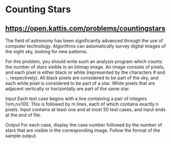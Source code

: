 # Counting Stars
## https://open.kattis.com/problems/countingstars

The field of astronomy has been significantly advanced through the use of computer technology. Algorithms can automatically survey digital images of the night sky, looking for new patterns.

For this problem, you should write such an analysis program which counts the number of stars visible in an bitmap image. An image consists of pixels, and each pixel is either black or white (represented by the characters # and -, respectively). All black pixels are considered to be part of the sky, and each white pixel is considered to be part of a star. White pixels that are adjacent vertically or horizontally are part of the same star.

Input
Each test case begins with a line containing a pair of integers 1≤m,n≤100. This is followed by m lines, each of which contains exactly n pixels. Input contains at least one and at most 50 test cases, and input ends at the end of file.

Output
For each case, display the case number followed by the number of stars that are visible in the corresponding image. Follow the format of the sample output.
